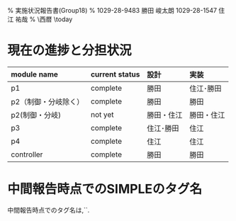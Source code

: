 % 実施状況報告書(Group18)
% 1029-28-9483 勝田 峻太朗
 1029-28-1547 住江 祐哉
% \西暦 \today

# 現在の進捗と分担状況

| module name        | current status | 設計      | 実装      |
| :----------------- | :------------- | :-------- | :-------- |
| p1                 | complete       | 勝田      | 住江･勝田 |
| p2（制御・分岐除く） | complete       | 勝田      | 勝田      |
| p2(制御・分岐)      | not yet        | 勝田・住江 | 勝田・住江 |
| p3                 | complete       | 住江･勝田 | 住江      |
| p4                 | complete       | 住江      | 住江      |
| controller         | complete       | 勝田      | 勝田      |

# 中間報告時点でのSIMPLEのタグ名

中間報告時点でのタグ名は,``.
